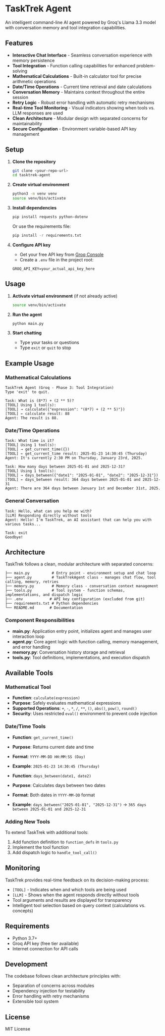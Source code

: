 # TaskTrek Agent

An intelligent command-line AI agent powered by Groq's Llama 3.3 model with conversation memory and tool integration capabilities.

## Features

- **Interactive Chat Interface** - Seamless conversation experience with memory persistence
- **Tool Integration** - Function calling capabilities for enhanced problem-solving
- **Mathematical Calculations** - Built-in calculator tool for precise arithmetic operations
- **Date/Time Operations** - Current time retrieval and date calculations
- **Conversation Memory** - Maintains context throughout the entire session
- **Retry Logic** - Robust error handling with automatic retry mechanisms
- **Real-time Tool Monitoring** - Visual indicators showing when tools vs. LLM responses are used
- **Clean Architecture** - Modular design with separated concerns for maintainability
- **Secure Configuration** - Environment variable-based API key management

## Setup

1. **Clone the repository**
   ```bash
   git clone <your-repo-url>
   cd tasktrek-agent
   ```

2. **Create virtual environment**
   ```bash
   python3 -m venv venv
   source venv/bin/activate
   ```

3. **Install dependencies**
   ```bash
   pip install requests python-dotenv
   ```
   Or use the requirements file:
   ```bash
   pip install -r requirements.txt
   ```

4. **Configure API key**
   - Get your free API key from [Groq Console](https://console.groq.com/)
   - Create a `.env` file in the project root:
   ```
   GROQ_API_KEY=your_actual_api_key_here
   ```

## Usage

1. **Activate virtual environment** (if not already active)
   ```bash
   source venv/bin/activate
   ```

2. **Run the agent**
   ```bash
   python main.py
   ```

3. **Start chatting**
   - Type your tasks or questions
   - Type `exit` or `quit` to stop

## Example Usage

### Mathematical Calculations
```
TaskTrek Agent (Groq - Phase 3: Tool Integration)
Type 'exit' to quit.

Task: What is (8*7) + (2 ** 5)?
[TOOL] Using 1 tool(s):
[TOOL] → calculate({"expression": "(8*7) + (2 ** 5)"})
[TOOL] ← calculate result: 88
Agent: The result is 88.
```

### Date/Time Operations
```
Task: What time is it?
[TOOL] Using 1 tool(s):
[TOOL] → get_current_time({})
[TOOL] ← get_current_time result: 2025-01-23 14:30:45 (Thursday)
Agent: It's currently 2:30 PM on Thursday, January 23rd, 2025.

Task: How many days between 2025-01-01 and 2025-12-31?
[TOOL] Using 1 tool(s):
[TOOL] → days_between({"date1": "2025-01-01", "date2": "2025-12-31"})
[TOOL] ← days_between result: 364 days between 2025-01-01 and 2025-12-31
Agent: There are 364 days between January 1st and December 31st, 2025.
```

### General Conversation
```
Task: Hello, what can you help me with?
[LLM] Responding directly without tools
Agent: Hello! I'm TaskTrek, an AI assistant that can help you with various tasks...

Task: exit
Goodbye!
```

## Architecture

TaskTrek follows a clean, modular architecture with separated concerns:

```
├── main.py          # Entry point - environment setup and chat loop
├── agent.py         # TaskTrekAgent class - manages chat flow, tool calling, memory, retries
├── memory.py        # Memory class - conversation context management
├── tools.py         # Tool system - function schemas, implementations, and dispatch logic
├── .env            # API key configuration (excluded from git)
├── requirements.txt # Python dependencies
└── README.md       # Documentation
```

### Component Responsibilities

- **main.py**: Application entry point, initializes agent and manages user interaction loop
- **agent.py**: Core agent logic with function calling, memory management, and error handling
- **memory.py**: Conversation history storage and retrieval
- **tools.py**: Tool definitions, implementations, and execution dispatch

## Available Tools

### Mathematical Tool
- **Function**: `calculate(expression)`
- **Purpose**: Safely evaluates mathematical expressions
- **Supported Operations**: `+`, `-`, `*`, `/`, `**`, `()`, `abs()`, `pow()`, `round()`
- **Security**: Uses restricted `eval()` environment to prevent code injection

### Date/Time Tools
- **Function**: `get_current_time()`
- **Purpose**: Returns current date and time
- **Format**: `YYYY-MM-DD HH:MM:SS (Day)`
- **Example**: `2025-01-23 14:30:45 (Thursday)`

- **Function**: `days_between(date1, date2)`
- **Purpose**: Calculates days between two dates
- **Format**: Both dates in `YYYY-MM-DD` format
- **Example**: `days_between("2025-01-01", "2025-12-31")` → `365 days between 2025-01-01 and 2025-12-31`

### Adding New Tools
To extend TaskTrek with additional tools:

1. Add function definition to `function_defs` in `tools.py`
2. Implement the tool function
3. Add dispatch logic to `handle_tool_call()`

## Monitoring

TaskTrek provides real-time feedback on its decision-making process:

- `[TOOL]` - Indicates when and which tools are being used
- `[LLM]` - Shows when the agent responds directly without tools
- Tool arguments and results are displayed for transparency
- Intelligent tool selection based on query context (calculations vs. concepts)

## Requirements

- Python 3.7+
- Groq API key (free tier available)
- Internet connection for API calls

## Development

The codebase follows clean architecture principles with:
- Separation of concerns across modules
- Dependency injection for testability
- Error handling with retry mechanisms
- Extensible tool system

## License

MIT License